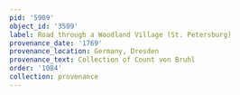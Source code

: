 ```yaml
---
pid: '5909'
object_id: '3509'
label: Road through a Woodland Village (St. Petersburg)
provenance_date: '1769'
provenance_location: Germany, Dresden
provenance_text: Collection of Count von Bruhl
order: '1084'
collection: provenance
---
```

